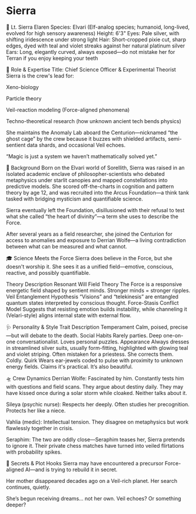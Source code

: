 # Sierra

🧬 Lt. Sierra Elaren
Species: Elvari (Elf-analog species; humanoid, long-lived, evolved for high sensory awareness)
Height: 6'3"
Eyes: Pale silver, with shifting iridescence under strong light
Hair: Short-cropped pixie cut, sharp edges, dyed with teal and violet streaks against her natural platinum silver
Ears: Long, elegantly curved, always exposed—do not mistake her for Terran if you enjoy keeping your teeth

🧪 Role & Expertise
Title: Chief Science Officer & Experimental Theorist
Sierra is the crew's lead for:

Xeno-biology

Particle theory

Veil-reaction modeling (Force-aligned phenomena)

Techno-theoretical research (how unknown ancient tech bends physics)

She maintains the Anomaly Lab aboard the Centurion—nicknamed “the ghost cage” by the crew because it buzzes with shielded artifacts, semi-sentient data shards, and occasional Veil echoes.

“Magic is just a system we haven’t mathematically solved yet.”

🧬 Background
Born on the Elvari world of Sorellith, Sierra was raised in an isolated academic enclave of philosopher-scientists who debated metaphysics under starlit canopies and mapped constellations into predictive models. She scored off-the-charts in cognition and pattern theory by age 12, and was recruited into the Arcus Foundation—a think tank tasked with bridging mysticism and quantifiable science.

Sierra eventually left the Foundation, disillusioned with their refusal to test what she called “the heart of divinity”—a term she uses to describe the Force.

After several years as a field researcher, she joined the Centurion for access to anomalies and exposure to Derrian Wolfe—a living contradiction between what can be measured and what cannot.

🎓 Science Meets the Force
Sierra does believe in the Force, but she doesn't worship it. She sees it as a unified field—emotive, conscious, reactive, and possibly quantifiable.

Theory	Description
Resonant Will Field Theory	The Force is a responsive energetic field shaped by sentient minds. Stronger minds = stronger ripples.
Veil Entanglement Hypothesis	“Visions” and “telekinesis” are entangled quantum states interpreted by conscious thought.
Force-Stasis Conflict Model	Suggests that resisting emotion builds instability, while channeling it (Velari-style) aligns internal state with external flow.

🩺 Personality & Style
Trait	Description
Temperament	Calm, poised, precise—but will debate to the death.
Social Habits	Rarely parties. Deep one-on-one conversationalist. Loves personal puzzles.
Appearance	Always dresses in streamlined silver suits, usually form-fitting, highlighted with glowing teal and violet striping. Often mistaken for a priestess. She corrects them. Coldly.
Quirk	Wears ear-jewels coded to pulse with proximity to unknown energy fields. Claims it's practical. It’s also beautiful.

🛸 Crew Dynamics
Derrian Wolfe: Fascinated by him. Constantly tests him with questions and field scans. They argue about destiny daily. They may have kissed once during a solar storm while cloaked. Neither talks about it.

Sileya (psychic nurse): Respects her deeply. Often studies her precognition. Protects her like a niece.

Vahlia (medic): Intellectual tension. They disagree on metaphysics but work flawlessly together in crisis.

Seraphim: The two are oddly close—Seraphim teases her, Sierra pretends to ignore it. Their private chess matches have turned into veiled flirtations with probability spikes.

🌌 Secrets & Plot Hooks
Sierra may have encountered a precursor Force-aligned AI—and is trying to rebuild it in secret.

Her mother disappeared decades ago on a Veil-rich planet. Her search continues, quietly.

She’s begun receiving dreams… not her own. Veil echoes? Or something deeper?
